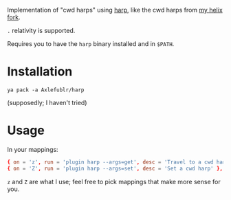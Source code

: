Implementation of "cwd harps" using [harp](https://github.com/Axlefublr/harp), like the cwd harps from [my helix fork](https://github.com/Axlefublr/helix).

`.` relativity is supported.

Requires you to have the `harp` binary installed and in `$PATH`.

# Installation

```
ya pack -a Axlefublr/harp
```

(supposedly; I haven't tried)

# Usage

In your mappings:

```toml
{ on = 'z', run = 'plugin harp --args=get', desc = 'Travel to a cwd harp' },
{ on = 'Z', run = 'plugin harp --args=set', desc = 'Set a cwd harp' },
```

`z` and `Z` are what I use; feel free to pick mappings that make more sense for you.
